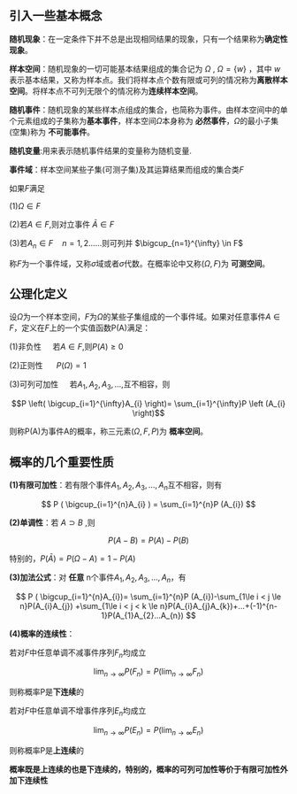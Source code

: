 ## 引入一些基本概念
**随机现象**：在一定条件下并不总是出现相同结果的现象，只有一个结果称为**确定性现象**。

**样本空间**：随机现象的一切可能基本结果组成的集合记为 $\Omega$ , $\Omega =\left \{ w \right \}$ ，其中 $w$ 表示基本结果，又称为样本点。我们将样本点个数有限或可列的情况称为**离散样本空间**。将样本点不可列无限个的情况称为**连续样本空间**。

**随机事件**：随机现象的某些样本点组成的集合，也简称为事件。由样本空间中的单个元素组成的子集称为**基本事件**，样本空间$\Omega$本身称为 **必然事件**，$\Omega$的最小子集(空集)称为 **不可能事件**。

**随机变量**:用来表示随机事件结果的变量称为随机变量.

**事件域**：样本空间某些子集(可测子集)及其运算结果而组成的集合类$F$

如果$F$满足

(1)$\Omega \in F$

(2)若$A \in F$,则对立事件 $\bar{A} \in F$ 

(3)若$A_{n} \in F \quad n=1,2......$则可列并 $\bigcup_{n=1}^{\infty} \in F$

称$F$为一个事件域，又称$\sigma$域或者$\sigma$代数。在概率论中又称$\left ( \Omega,F \right )$为 **可测空间**。

## 公理化定义
设$\Omega$为一个样本空间，$F$为$\Omega$的某些子集组成的一个事件域。如果对任意事件$A \in F$，定义在$F$上的一个实值函数P(A)满足：

(1)非负性 $\quad$若$A \in F$,则$P(A) \ge 0$

(2)正则性 $\quad$ $P\left (\Omega \right)=1$

(3)可列可加性$\quad$ 若$A_{1},A_{2},A_{3},...,$互不相容，则

$$P \left( \bigcup_{i=1}^{\infty}A_{i} \right)= \sum_{i=1}^{\infty}P \left (A_{i} \right)$$

则称P(A)为事件A的概率，称三元素$\left (\Omega,F,P \right)$为 **概率空间**。

## 概率的几个重要性质
**(1)有限可加性**：若有限个事件$A_{1},A_{2},A_{3},...,A_{n}$互不相容，则有

$$ P ( \bigcup_{i=1}^{n}A_{i} ) = \sum_{i=1}^{n}P (A_{i}) $$

**(2)单调性**：若 $A\supset B$ ,则

$$ P \left (A-B \right)=P ( A )-P ( B ) $$

特别的，$P(\bar{A})=P(\Omega-A)=1-P(A)$

**(3)加法公式**：对 **任意** n个事件$A_{1},A_{2},A_{3},...,A_{n}$，有

$$ P ( \bigcup_{i=1}^{n}A_{i})= \sum_{i=1}^{n}P (A_{i})-\sum_{1\le i < j \le n}P(A_{i}A_{j}) +\sum_{1\le i < j < k \le n}P(A_{i}A_{j}A_{k})+...+(-1)^{n-1}P(A_{1}A_{2}...A_{n}) $$

**(4)概率的连续性**：

若对$F$中任意单调不减事件序列${F_{n}}$均成立

$$ \lim_{n\rightarrow \infty}P(F_{n})=P(\lim_{n \rightarrow \infty}F_{n}) $$

则称概率P是**下连续**的

若对$F$中任意单调不增事件序列${E_{n}}$均成立

$$ \lim_{n\rightarrow \infty}P(E_{n})=P(\lim_{n \rightarrow \infty}E_{n}) $$

则称概率P是**上连续**的

**概率既是上连续的也是下连续的，特别的，概率的可列可加性等价于有限可加性外加下连续性**





